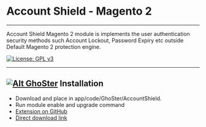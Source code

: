 # Account Shield - Magento 2
---

Account Shield Magento 2 module is implements the user authentication security methods such Account Lockout, Password Expiry etc outside Default Magento 2 protection engine.

[![License: GPL v3](https://img.shields.io/badge/License-GPL%20v3-blue.svg)](https://www.gnu.org/licenses/gpl-3.0)

---
## [![Alt GhoSter](http://thinghost.info/wp-content/uploads/2015/12/ghoster.png "thinghost.info")](http://thinghost.info) Installation

- Download and place in app/code/GhoSter/AccountShield.
- Run module enable and upgrade command
- [Extension on GitHub](https://github.com/tuyennn/AccountShield)
- [Direct download link](https://github.com/tuyennn/AccountShield/tarball/master)
